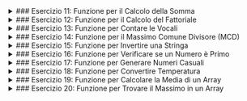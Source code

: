 
<details>
<summary>
### Esercizio 11: Funzione per il Calcolo della Somma
</summary>
Crea una funzione che accetta due numeri come argomenti e restituisce la loro somma.

```php
<?php
function somma($a, $b) {
    return $a + $b;
}

echo "La somma di 3 e 7 è: " . somma(3, 7);
?>
```

</details>

<details>
<summary>
### Esercizio 12: Funzione per il Calcolo del Fattoriale
</summary>
Scrivi una funzione che calcola il fattoriale di un numero dato.

```php
<?php
function fattoriale($n) {
    if ($n === 0) {
        return 1;
    }
    return $n * fattoriale($n - 1);
}

echo "Il fattoriale di 5 è: " . fattoriale(5);
?>
```

</details>

<details>
<summary>
### Esercizio 13: Funzione per Contare le Vocali
</summary>
Crea una funzione che accetta una stringa e restituisce il numero di vocali in essa contenute.

```php
<?php
function contaVocali($str) {
    $vocali = array('a', 'e', 'i', 'o', 'u', 'A', 'E', 'I', 'O', 'U');
    $conta = 0;
    for ($i = 0; $i < strlen($str); $i++) {
        if (in_array($str[$i], $vocali)) {
            $conta++;
        }
    }
    return $conta;
}

echo "Il numero di vocali in 'Hello World' è: " . contaVocali('Hello World');
?>
```

</details>

<details>
<summary>
### Esercizio 14: Funzione per il Massimo Comune Divisore (MCD)
</summary>
Scrivi una funzione che calcola il MCD di due numeri usando l'algoritmo di Euclide.

```php
<?php
function mcd($a, $b) {
    while ($b != 0) {
        $temp = $b;
        $b = $a % $b;
        $a = $temp;
    }
    return $a;
}

echo "Il MCD di 48 e 18 è: " . mcd(48, 18);
?>
```

</details>

<details>
<summary>
### Esercizio 15: Funzione per Invertire una Stringa
</summary>
Crea una funzione che accetta una stringa e restituisce la stringa invertita.

```php
<?php
function invertiStringa($str) {
    return strrev($str);
}

echo "La stringa invertita di 'Hello' è: " . invertiStringa('Hello');
?>
```

</details>

<details>
<summary>
### Esercizio 16: Funzione per Verificare se un Numero è Primo
</summary>
Scrivi una funzione che verifica se un numero è primo.

```php
<?php
function èPrimo($n) {
    if ($n <= 1) {
        return false;
    }
    for ($i = 2; $i <= sqrt($n); $i++) {
        if ($n % $i == 0) {
            return false;
        }
    }
    return true;
}

echo "Il numero 7 è primo? " . (èPrimo(7) ? "Sì" : "No");
?>
```

</details>

<details>
<summary>
### Esercizio 17: Funzione per Generare Numeri Casuali
</summary>
Crea una funzione che genera un array di numeri casuali di una lunghezza specificata.

```php
<?php
function generaNumeriCasuali($lunghezza) {
    $numeri = array();
    for ($i = 0; $i < $lunghezza; $i++) {
        $numeri[] = rand(1, 100);
    }
    return $numeri;
}

$numeri = generaNumeriCasuali(5);
echo "Numeri casuali: " . implode(", ", $numeri);
?>
```

</details>

<details>
<summary>
### Esercizio 18: Funzione per Convertire Temperatura
</summary>
Scrivi una funzione che converte una temperatura da gradi Celsius a gradi Fahrenheit.

```php
<?php
function celsiusToFahrenheit($celsius) {
    return $celsius * 9/5 + 32;
}

echo "25 gradi Celsius sono " . celsiusToFahrenheit(25) . " gradi Fahrenheit.";
?>
```

</details>

<details>
<summary>
### Esercizio 19: Funzione per Calcolare la Media di un Array
</summary>
Crea una funzione che calcola la media dei numeri in un array.

```php
<?php
function media($numeri) {
    $somma = array_sum($numeri);
    $conteggio = count($numeri);
    return $somma / $conteggio;
}

$numeri = array(1, 2, 3, 4, 5);
echo "La media è: " . media($numeri);
?>
```

</details>

<details>
<summary>
### Esercizio 20: Funzione per Trovare il Massimo in un Array
</summary>
Scrivi una funzione che trova il valore massimo in un array.

```php
<?php
function trovaMassimo($numeri) {
    return max($numeri);
}

$numeri = array(1, 3, 7, 2, 5);
echo "Il valore massimo è: " . trovaMassimo($numeri);
?>
```

</details>
